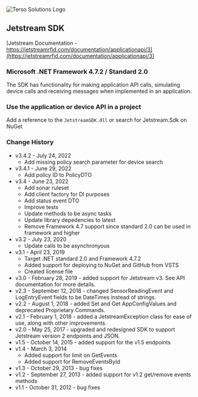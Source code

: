 ![Terso Solutions Logo](https://cdn.tersosolutions.com/github/TersoHorizontal_BlackGreen.png "Terso Solutions, Inc.")

## Jetstream SDK
[Jetstream Documentation - https://jetstreamrfid.com/documentation/applicationapi/3](https://jetstreamrfid.com/documentation/applicationapi/3)
 
### Microsoft .NET Framework 4.7.2 / Standard 2.0
The SDK has functionality for making application API calls, simulating device calls and receiving messages when implemented in an application.

### Use the application or device API in a project
Add a reference to the `JetstreamSDK.dll` or search for Jetstream.Sdk on NuGet

### Change History
* v3.4.2 - July 24, 2022
  * Add missing policy search parameter for device search
* v3.4.1 - June 29, 2022
  * Add policy ID to PolicyDTO
* v3.4 - June 23, 2022
  * Add sonar ruleset
  * Add client factory for DI purposes
  * Add status event DTO
  * Improve tests
  * Update methods to be async tasks
  * Update library depedencies to latest
  * Remove Framework 4.7 support since standard 2.0 can be used in framework and higher
* v3.2 - July 23, 2020
  * Update calls to be asynchronyous
* v3.1 - April 23, 2019
  * Target .NET standard 2.0 and Framework 4.7.2
  * Added support for deploying to NuGet and GitHub from VSTS
  * Created license file
* v3.0 - February 28, 2019 - added support for Jetstream v3. See API documentation for more details.
* v2.3 - September 12, 2018 - changed SensorReadingEvent and LogEntryEvent fields to be DateTimes instead of strings.
* v2.2 - August 1, 2018 - added Set and Get AppConfigValues and deprecated Proprietary Commands.
* v2.1 - February 1, 2018 - added a JetstreamException class for ease of use, along with other improvements.
* v2.0 - May 25, 2017 - upgraded and redesigned SDK to support Jetstream version 2 endpoints and JSON.
* v1.5 - October 14, 2015 - added support for the v1.5 endpoints
* v1.4 - March 3, 2014
  * Added support for limit on GetEvents
  * Added support for RemoveEventsById
* v1.3 - October 29, 2013 - bug fixes
* v1.2 - September 27, 2013 - added support for v1.2 get/remove events methods
* v1.1 - October 31, 2012 - bug fixes

